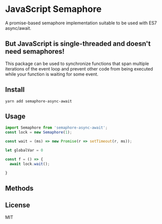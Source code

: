 # JavaScript Semaphore

A promise-based semaphore implementation suitable to be used with ES7 async/await.

## But JavaScript is single-threaded and doesn't need semaphores!
This package can be used to synchronize functions that span multiple iterations of the event loop and prevent other code from being executed while your function is waiting for some event.

## Install
```yarn add semaphore-async-await```

## Usage
```javascript
import Semaphore from 'semaphore-async-await';
const lock = new Semaphore(1);

const wait = (ms) => new Promise(r => setTimeout(r, ms));

let globalVar = 0

const f = () => {
  await lock.wait();

}

```

## Methods


## License
MIT